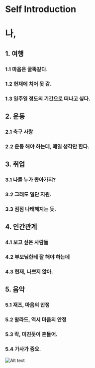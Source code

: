 # Self Introduction


# 나, 

## 1. 여행
### 1.1 마음은 굴뚝같다.
### 1.2 현재에 치어 못 감.
### 1.3 일주일 정도의 기간으로 떠나고 싶다.

## 2. 운동
### 2.1 축구 사랑
### 2.2 운동 해야 하는데, 매일 생각만 한다.

## 3. 취업
### 3.1 나를 누가 뽑아가지?
### 3.2 그래도 일단 지원.
### 3.3 점점 나태해지는 듯.

## 4. 인간관계
### 4.1 보고 싶은 사람들
### 4.2 부모님한테 잘 해야 하는데
### 4.3 현재, 나쁘지 않아.

## 5. 음악
### 5.1 재즈, 마음의 안정
### 5.2 발라드, 역시 마음의 안정
### 5.3 락, 미친듯이 흔들어.
### 5.4 가사가 중요.

![Alt text](C:\Users\ASUS\Desktop\mindmap.jpg "My mindmap")
